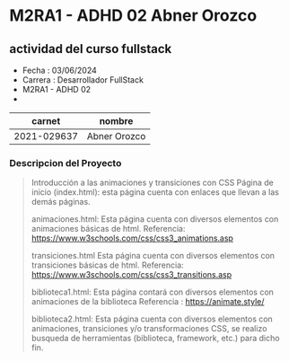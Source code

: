 # M2RA1 - ADHD 02 Abner Orozco
## actividad del curso fullstack

- Fecha : 03/06/2024        
- Carrera : Desarrollador FullStack
- M2RA1 - ADHD 02
- 

|carnet|nombre|
|------|------|
|2021-029637|Abner Orozco|

### Descripcion del Proyecto

> Introducción a las animaciones y transiciones con CSS
> Página de inicio (index.html): esta página cuenta con enlaces que llevan a las 
> demás páginas. 
>
> animaciones.html:
> Esta página cuenta con diversos elementos con animaciones básicas de html.
> Referencia: https://www.w3schools.com/css/css3_animations.asp
>
> transiciones.html
> Esta página cuenta con diversos elementos con transiciones básicas de html.
> Referencia: https://www.w3schools.com/css/css3_transitions.asp
>
> biblioteca1.html:
> Esta página contará con diversos elementos con animaciones de la biblioteca
> Referencia : https://animate.style/
>
> biblioteca2.html:
> Esta página cuenta con diversos elementos con animaciones, transiciones y/o 
> transformaciones CSS, se realizo busqueda de herramientas
>(biblioteca, framework, etc.) para dicho fin.
>